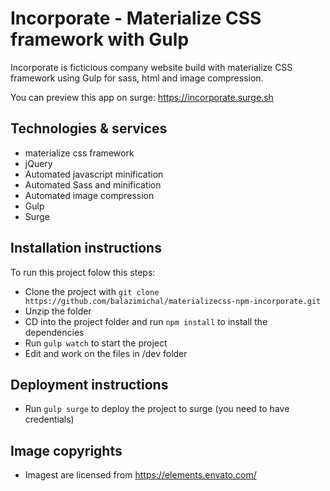 # Incorporate - Materialize CSS framework with Gulp

Incorporate is ficticious company website build with materialize CSS framework using Gulp for sass, html and image compression.

You can preview this app on surge: https://incorporate.surge.sh

## Technologies & services

- materialize css framework
- jQuery
- Automated javascript minification
- Automated Sass and minification
- Automated image compression
- Gulp
- Surge

## Installation instructions

To run this project folow this steps:

- Clone the project with `git clone https://github.com/balazimichal/materializecss-npm-incorporate.git`
- Unzip the folder
- CD into the project folder and run `npm install` to install the dependencies
- Run `gulp watch` to start the project
- Edit and work on the files in /dev folder

## Deployment instructions

- Run `gulp surge` to deploy the project to surge (you need to have credentials)

## Image copyrights

- Imagest are licensed from https://elements.envato.com/
